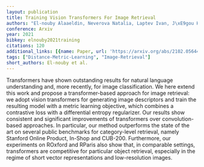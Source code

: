 ```yaml
---
layout: publication
title: Training Vision Transformers For Image Retrieval
authors: "El-nouby Alaaeldin, Neverova Natalia, Laptev Ivan, J\xE9gou Herv\xE9"
conference: Arxiv
year: 2021
bibkey: elnouby2021training
citations: 120
additional_links: [{name: Paper, url: 'https://arxiv.org/abs/2102.05644'}]
tags: ["Distance-Metric-Learning", "Image-Retrieval"]
short_authors: El-nouby et al.
---
```

Transformers have shown outstanding results for natural language
understanding and, more recently, for image classification. We here extend this
work and propose a transformer-based approach for image retrieval: we adopt
vision transformers for generating image descriptors and train the resulting
model with a metric learning objective, which combines a contrastive loss with
a differential entropy regularizer. Our results show consistent and significant
improvements of transformers over convolution-based approaches. In particular,
our method outperforms the state of the art on several public benchmarks for
category-level retrieval, namely Stanford Online Product, In-Shop and CUB-200.
Furthermore, our experiments on ROxford and RParis also show that, in
comparable settings, transformers are competitive for particular object
retrieval, especially in the regime of short vector representations and
low-resolution images.